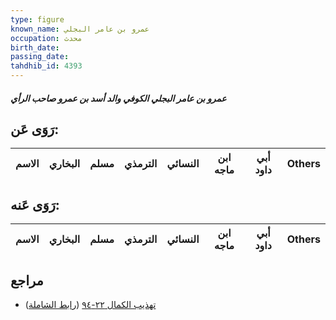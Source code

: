 ```yaml
---
type: figure
known_name: عمرو بن عامر البجلي
occupation: محدث
birth_date:
passing_date:
tahdhib_id: 4393
---
```

##### عمرو بن عامر البجلي الكوفي والد أسد بن عمرو صاحب الرأي

## رَوَى عَن:
| الاسم | البخاري | مسلم | الترمذي | النسائي | ابن ماجه | أبي داود | Others |
| ----- | ------- | ---- | ------- | ------- | -------- | -------- | ------ |
## رَوَى عَنه:
| الاسم | البخاري | مسلم | الترمذي | النسائي | ابن ماجه | أبي داود | Others |
| ----- | ------- | ---- | ------- | ------- | -------- | -------- | ------ |
## مراجع
- [تهذيب الكمال ٢٢-٩٤](obsidian://open?vault=Tahdhib-al-Kamal&file=Figures/٤٣٩٣-عمرو%20بن%20عامر%20البجلي%20الكوفي%20والد%20أسد%20بن%20عمرو%20صاحب%20الرأي) ([رابط الشاملة](https://shamela.ws/book/3722/11347))